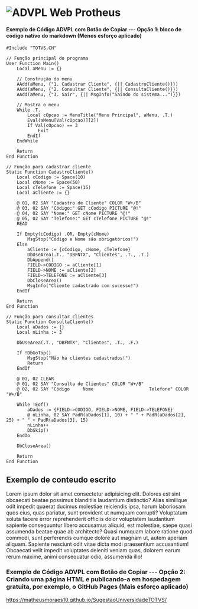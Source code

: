 # ![ADVPL Web Protheus](https://drive.google.com/uc?export=view&id=1j7DlkhrP2i3ocKsC5bQn_0ZAw6zrPIj6)

#### Exemplo de Código ADVPL com Botão de Copiar --- Opção 1: bloco de código nativo do markdown (Menos esforço aplicado)

```
#Include "TOTVS.CH"

// Função principal do programa
User Function Main()
    Local aMenu := {}
    
    // Construção do menu
    AAdd(aMenu, {"1. Cadastrar Cliente", {|| CadastroCliente()}})
    AAdd(aMenu, {"2. Consultar Cliente", {|| ConsultaCliente()}})
    AAdd(aMenu, {"3. Sair", {|| MsgInfo("Saindo do sistema...")}})
    
    // Mostra o menu
    While .T.
        Local cOpcao := MenuTitle("Menu Principal", aMenu, .T.)
        Eval(aMenu[Val(cOpcao)][2])
        If Val(cOpcao) == 3
            Exit
        EndIf
    EndWhile
    
    Return
End Function

// Função para cadastrar cliente
Static Function CadastroCliente()
    Local cCodigo := Space(10)
    Local cNome := Space(50)
    Local cTelefone := Space(15)
    Local aCliente := {}
    
    @ 01, 02 SAY "Cadastro de Cliente" COLOR "W+/B"
    @ 03, 02 SAY "Código:" GET cCodigo PICTURE "@!"
    @ 04, 02 SAY "Nome:" GET cNome PICTURE "@!"
    @ 05, 02 SAY "Telefone:" GET cTelefone PICTURE "@!"
    READ
    
    If Empty(cCodigo) .OR. Empty(cNome)
        MsgStop("Código e Nome são obrigatórios!")
    Else
        aCliente := {cCodigo, cNome, cTelefone}
        DbUseArea(.T., "DBFNTX", "Clientes", .T., .T.)
        DbAppend()
        FIELD->CODIGO := aCliente[1]
        FIELD->NOME := aCliente[2]
        FIELD->TELEFONE := aCliente[3]
        DbCloseArea()
        MsgInfo("Cliente cadastrado com sucesso!")
    EndIf
    
    Return
End Function

// Função para consultar clientes
Static Function ConsultaCliente()
    Local aDados := {}
    Local nLinha := 3
    
    DbUseArea(.T., "DBFNTX", "Clientes", .T., .F.)
    
    If !DbGoTop()
        MsgStop("Não há clientes cadastrados!")
        Return
    EndIf
    
    @ 01, 02 CLEAR
    @ 01, 02 SAY "Consulta de Clientes" COLOR "W+/B"
    @ 02, 02 SAY "Código     Nome                     Telefone" COLOR "W+/B"
    
    While !Eof()
        aDados := {FIELD->CODIGO, FIELD->NOME, FIELD->TELEFONE}
        @ nLinha, 02 SAY PadR(aDados[1], 10) + " " + PadR(aDados[2], 25) + " " + PadR(aDados[3], 15)
        nLinha++
        DbSkip()
    EndDo
    
    DbCloseArea()
    
    Return
End Function
```

<h2>Exemplo de conteudo escrito</h2>
<p>
Lorem ipsum dolor sit amet consectetur adipisicing elit. Dolores est sint obcaecati beatae possimus blanditiis laudantium distinctio? Alias similique odit impedit quaerat ducimus molestiae reiciendis ipsa, harum laboriosam quos eius, quas pariatur, sunt provident ut numquam corrupti? Voluptatum soluta facere error reprehenderit officiis dolor voluptatem laudantium sapiente consequuntur libero accusamus aliquid, est molestiae, saepe quasi assumenda beatae quae ab architecto? Quasi numquam labore ratione quod commodi, sunt perferendis cumque dolore aut magnam ut, autem aperiam aliquam. Sapiente nesciunt odit vitae dicta modi praesentium accusantium! Obcaecati velit impedit voluptates deleniti veniam quas, dolorem earum rerum maxime, animi consequatur odio, assumenda illo!
</p>


### Exemplo de Código ADVPL com Botão de Copiar --- Opção 2: Criando uma página HTML e publicando-a em hospedagem gratuita, por exemplo, o GitHub Pages (Mais esforço aplicado)

<a href="https://matheusmoraes10.github.io/SugestaoUniversidadeTOTVS/">https://matheusmoraes10.github.io/SugestaoUniversidadeTOTVS/</a>


